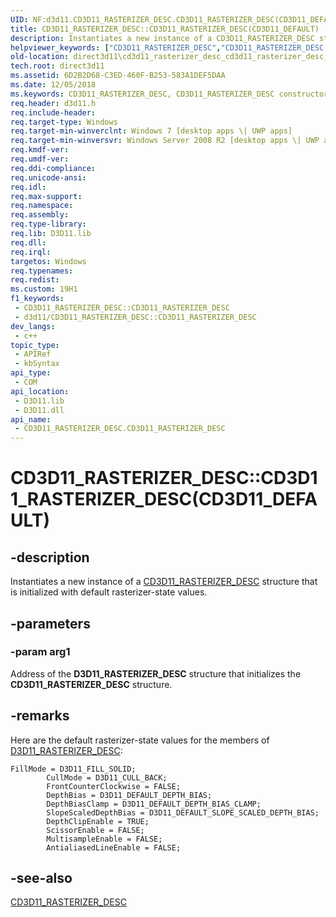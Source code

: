 ```yaml
---
UID: NF:d3d11.CD3D11_RASTERIZER_DESC.CD3D11_RASTERIZER_DESC(CD3D11_DEFAULT)
title: CD3D11_RASTERIZER_DESC::CD3D11_RASTERIZER_DESC(CD3D11_DEFAULT) (d3d11.h)
description: Instantiates a new instance of a CD3D11_RASTERIZER_DESC structure that is initialized with default rasterizer-state values.
helpviewer_keywords: ["CD3D11_RASTERIZER_DESC","CD3D11_RASTERIZER_DESC constructor [Direct3D 11]","CD3D11_RASTERIZER_DESC constructor [Direct3D 11]","CD3D11_RASTERIZER_DESC interface","CD3D11_RASTERIZER_DESC interface [Direct3D 11]","CD3D11_RASTERIZER_DESC constructor","CD3D11_RASTERIZER_DESC.CD3D11_RASTERIZER_DESC","CD3D11_RASTERIZER_DESC.CD3D11_RASTERIZER_DESC(CD3D11_DEFAULT)","CD3D11_RASTERIZER_DESC::CD3D11_RASTERIZER_DESC","CD3D11_RASTERIZER_DESC::CD3D11_RASTERIZER_DESC(CD3D11_DEFAULT)","d3d11/CD3D11_RASTERIZER_DESC::CD3D11_RASTERIZER_DESC","direct3d11.cd3d11_rasterizer_desc_cd3d11_rasterizer_desc_cd3d11_default_"]
old-location: direct3d11\cd3d11_rasterizer_desc_cd3d11_rasterizer_desc_cd3d11_default_.htm
tech.root: direct3d11
ms.assetid: 6D2B2D68-C3ED-460F-B253-583A1DEF5DAA
ms.date: 12/05/2018
ms.keywords: CD3D11_RASTERIZER_DESC, CD3D11_RASTERIZER_DESC constructor [Direct3D 11], CD3D11_RASTERIZER_DESC constructor [Direct3D 11],CD3D11_RASTERIZER_DESC interface, CD3D11_RASTERIZER_DESC interface [Direct3D 11],CD3D11_RASTERIZER_DESC constructor, CD3D11_RASTERIZER_DESC.CD3D11_RASTERIZER_DESC, CD3D11_RASTERIZER_DESC.CD3D11_RASTERIZER_DESC(CD3D11_DEFAULT), CD3D11_RASTERIZER_DESC::CD3D11_RASTERIZER_DESC, CD3D11_RASTERIZER_DESC::CD3D11_RASTERIZER_DESC(CD3D11_DEFAULT), d3d11/CD3D11_RASTERIZER_DESC::CD3D11_RASTERIZER_DESC, direct3d11.cd3d11_rasterizer_desc_cd3d11_rasterizer_desc_cd3d11_default_
req.header: d3d11.h
req.include-header: 
req.target-type: Windows
req.target-min-winverclnt: Windows 7 [desktop apps \| UWP apps]
req.target-min-winversvr: Windows Server 2008 R2 [desktop apps \| UWP apps]
req.kmdf-ver: 
req.umdf-ver: 
req.ddi-compliance: 
req.unicode-ansi: 
req.idl: 
req.max-support: 
req.namespace: 
req.assembly: 
req.type-library: 
req.lib: D3D11.lib
req.dll: 
req.irql: 
targetos: Windows
req.typenames: 
req.redist: 
ms.custom: 19H1
f1_keywords:
 - CD3D11_RASTERIZER_DESC::CD3D11_RASTERIZER_DESC
 - d3d11/CD3D11_RASTERIZER_DESC::CD3D11_RASTERIZER_DESC
dev_langs:
 - c++
topic_type:
 - APIRef
 - kbSyntax
api_type:
 - COM
api_location:
 - D3D11.lib
 - D3D11.dll
api_name:
 - CD3D11_RASTERIZER_DESC.CD3D11_RASTERIZER_DESC
---
```


# CD3D11_RASTERIZER_DESC::CD3D11_RASTERIZER_DESC(CD3D11_DEFAULT)


## -description

Instantiates a new instance of a <a href="https://docs.microsoft.com/previous-versions/windows/desktop/legacy/jj151654(v=vs.85)">CD3D11_RASTERIZER_DESC</a> structure that is initialized with default rasterizer-state values.

## -parameters

### -param arg1

Address of the **D3D11_RASTERIZER_DESC** structure that initializes the **CD3D11_RASTERIZER_DESC** structure.

## -remarks

Here are the default rasterizer-state values for the members of <a href="https://docs.microsoft.com/windows/desktop/api/d3d11/ns-d3d11-d3d11_rasterizer_desc">D3D11_RASTERIZER_DESC</a>:

```
FillMode = D3D11_FILL_SOLID;
        CullMode = D3D11_CULL_BACK;
        FrontCounterClockwise = FALSE;
        DepthBias = D3D11_DEFAULT_DEPTH_BIAS;
        DepthBiasClamp = D3D11_DEFAULT_DEPTH_BIAS_CLAMP;
        SlopeScaledDepthBias = D3D11_DEFAULT_SLOPE_SCALED_DEPTH_BIAS;
        DepthClipEnable = TRUE;
        ScissorEnable = FALSE;
        MultisampleEnable = FALSE;
        AntialiasedLineEnable = FALSE;

```

## -see-also

<a href="https://docs.microsoft.com/previous-versions/windows/desktop/legacy/jj151654(v=vs.85)">CD3D11_RASTERIZER_DESC</a>

